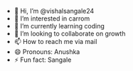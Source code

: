 - 👋 Hi, I’m @vishalsangale24
- 👀 I’m interested in carrom
- 🌱 I’m currently learning coding
- 💞️ I’m looking to collaborate on growth
- 📫 How to reach me via mail
- 😄 Pronouns: Anushka
- ⚡ Fun fact: Sangale

<!---
vishalsangale24/vishalsangale24 is a ✨ special ✨ repository because its `README.md` (this file) appears on your GitHub profile.
You can click the Preview link to take a look at your changes.
--->
